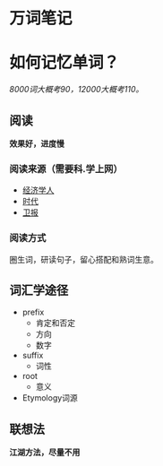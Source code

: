# 万词笔记

# 如何记忆单词？

*8000词大概考90，12000大概考110。*

## 阅读

**效果好，进度慢**

### 阅读来源（需要科.学上网）

-   [经济学人](https://www.economist.com/)
-   [时代](https://www.nytimes.com/)
-   [卫报](https://www.theguardian.com/uk)

### 阅读方式

圈生词，研读句子，留心搭配和熟词生意。

## 词汇学途径

-   prefix
    -   肯定和否定
    -   方向
    -   数字
-   suffix
    -   词性
-   root
    -   意义
-   Etymology词源

## 联想法

**江湖方法，尽量不用**


